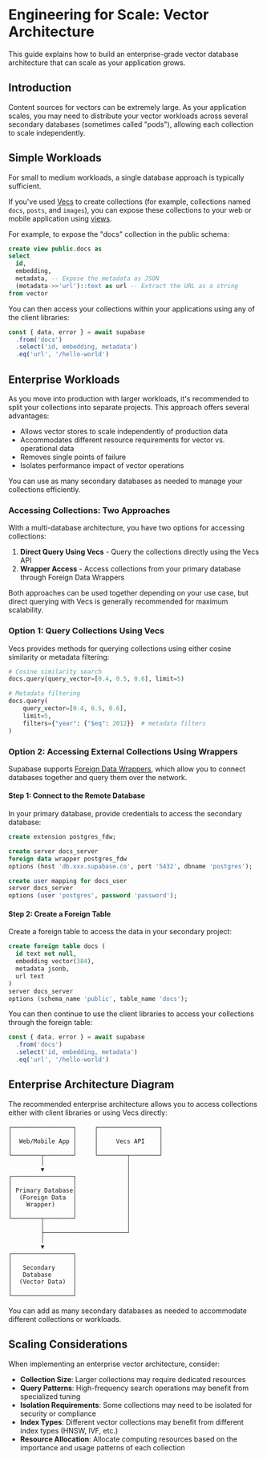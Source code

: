 # Engineering for Scale: Vector Architecture

This guide explains how to build an enterprise-grade vector database architecture that can scale as your application grows.

## Introduction

Content sources for vectors can be extremely large. As your application scales, you may need to distribute your vector workloads across several secondary databases (sometimes called "pods"), allowing each collection to scale independently.

## Simple Workloads

For small to medium workloads, a single database approach is typically sufficient.

If you've used [Vecs](https://supabase.com/docs/guides/ai/vecs-python-client) to create collections (for example, collections named `docs`, `posts`, and `images`), you can expose these collections to your web or mobile application using [views](https://supabase.com/docs/guides/database/tables#views).

For example, to expose the "docs" collection in the public schema:

```sql
create view public.docs as
select
  id,
  embedding,
  metadata, -- Expose the metadata as JSON
  (metadata->>'url')::text as url -- Extract the URL as a string
from vector
```

You can then access your collections within your applications using any of the client libraries:

```javascript
const { data, error } = await supabase
  .from('docs')
  .select('id, embedding, metadata')
  .eq('url', '/hello-world')
```

## Enterprise Workloads

As you move into production with larger workloads, it's recommended to split your collections into separate projects. This approach offers several advantages:

- Allows vector stores to scale independently of production data
- Accommodates different resource requirements for vector vs. operational data
- Removes single points of failure
- Isolates performance impact of vector operations

You can use as many secondary databases as needed to manage your collections efficiently.

### Accessing Collections: Two Approaches

With a multi-database architecture, you have two options for accessing collections:

1. **Direct Query Using Vecs** - Query the collections directly using the Vecs API
2. **Wrapper Access** - Access collections from your primary database through Foreign Data Wrappers

Both approaches can be used together depending on your use case, but direct querying with Vecs is generally recommended for maximum scalability.

### Option 1: Query Collections Using Vecs

Vecs provides methods for querying collections using either cosine similarity or metadata filtering:

```python
# Cosine similarity search
docs.query(query_vector=[0.4, 0.5, 0.6], limit=5)

# Metadata filtering
docs.query(
    query_vector=[0.4, 0.5, 0.6],
    limit=5,
    filters={"year": {"$eq": 2012}}  # metadata filters
)
```

### Option 2: Accessing External Collections Using Wrappers

Supabase supports [Foreign Data Wrappers](https://supabase.com/blog/postgres-foreign-data-wrappers-rust), which allow you to connect databases together and query them over the network.

#### Step 1: Connect to the Remote Database

In your primary database, provide credentials to access the secondary database:

```sql
create extension postgres_fdw;

create server docs_server
foreign data wrapper postgres_fdw
options (host 'db.xxx.supabase.co', port '5432', dbname 'postgres');

create user mapping for docs_user
server docs_server
options (user 'postgres', password 'password');
```

#### Step 2: Create a Foreign Table

Create a foreign table to access the data in your secondary project:

```sql
create foreign table docs (
  id text not null,
  embedding vector(384),
  metadata jsonb,
  url text
)
server docs_server
options (schema_name 'public', table_name 'docs');
```

You can then continue to use the client libraries to access your collections through the foreign table:

```javascript
const { data, error } = await supabase
  .from('docs')
  .select('id, embedding, metadata')
  .eq('url', '/hello-world')
```

## Enterprise Architecture Diagram

The recommended enterprise architecture allows you to access collections either with client libraries or using Vecs directly:

```
┌─────────────────┐     ┌─────────────────┐
│                 │     │                 │
│  Web/Mobile App │     │     Vecs API    │
│                 │     │                 │
└────────┬────────┘     └────────┬────────┘
         │                       │
         ▼                       │
┌─────────────────┐              │
│                 │              │
│ Primary Database│              │
│  (Foreign Data  │              │
│    Wrapper)     │              │
│                 │              │
└────────┬────────┘              │
         │                       │
         ├───────────────────────┘
         │
         ▼
┌─────────────────┐
│                 │
│   Secondary     │
│   Database      │
│  (Vector Data)  │
│                 │
└─────────────────┘
```

You can add as many secondary databases as needed to accommodate different collections or workloads.

## Scaling Considerations

When implementing an enterprise vector architecture, consider:

- **Collection Size**: Larger collections may require dedicated resources
- **Query Patterns**: High-frequency search operations may benefit from specialized tuning
- **Isolation Requirements**: Some collections may need to be isolated for security or compliance
- **Index Types**: Different vector collections may benefit from different index types (HNSW, IVF, etc.)
- **Resource Allocation**: Allocate computing resources based on the importance and usage patterns of each collection